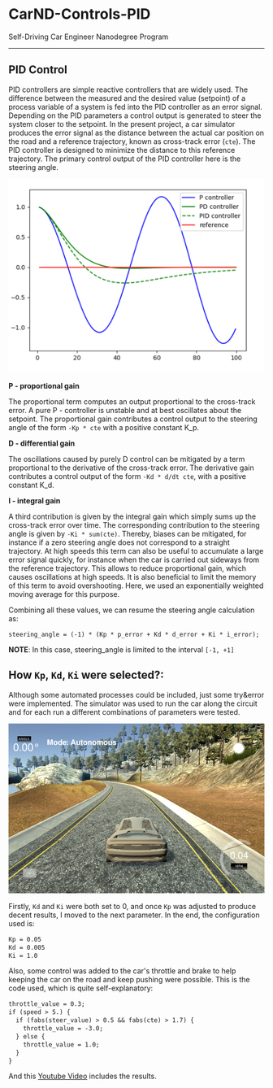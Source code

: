# CarND-Controls-PID
Self-Driving Car Engineer Nanodegree Program

---

## PID Control
PID controllers are simple reactive controllers that are widely used. The difference between the measured and the desired value (setpoint) of a process variable of a system is fed into the PID controller as an error signal. Depending on the PID parameters a control output is generated to steer the system closer to the setpoint. In the present project, a car simulator produces the error signal as the distance between the actual car position on the road and a reference trajectory, known as cross-track error (```cte```). The PID controller is designed to minimize the distance to this reference trajectory. The primary control output of the PID controller here is the steering angle.

![PID Control](./imgs/pid_control.png)

**P - proportional gain**

The proportional term computes an output proportional to the cross-track error. A pure P - controller is unstable and at best oscillates about the setpoint. The proportional gain contributes a control output to the steering angle of the form ```-Kp * cte``` with a positive constant K_p.

**D - differential gain**

The oscillations caused by purely D control can be mitigated by a term proportional to the derivative of the cross-track error. The derivative gain contributes a control output of the form ```-Kd * d/dt cte```, with a positive constant K_d.

**I - integral gain**

A third contribution is given by the integral gain which simply sums up the cross-track error over time. The corresponding contribution to the steering angle is given by ```-Ki * sum(cte)```. Thereby, biases can be mitigated, for instance if a zero steering angle does not correspond to a straight trajectory. At high speeds this term can also be useful to accumulate a large error signal quickly, for instance when the car is carried out sideways from the reference trajectory. This allows to reduce proportional gain, which causes oscillations at high speeds. It is also beneficial to limit the memory of this term to avoid overshooting. Here, we used an exponentially weighted moving average for this purpose.

Combining all these values, we can resume the steering angle calculation as:
```
steering_angle = (-1) * (Kp * p_error + Kd * d_error + Ki * i_error);
```
**NOTE**: In this case, steering_angle is limited to the interval ```[-1, +1]```



## How ```Kp```, ```Kd```, ```Ki``` were selected?:
Although some automated processes could be included, just some try&error were implemented. The simulator was used to run the car along the circuit and for  each run a different combinations of parameters were tested.

![Car Simulator](./imgs/car_demo.png)

Firstly, ```Kd``` and ```Ki``` were both set to 0, and once ```Kp``` was adjusted to produce decent results, I moved to the next parameter. In the end, the configuration used is:
```
Kp = 0.05
Kd = 0.005
Ki = 1.0
```

Also, some control was added to the car's throttle and brake to help keeping the car on the road and keep pushing were possible. This is the code used, which is quite self-explanatory:
```
throttle_value = 0.3;
if (speed > 5.) {
  if (fabs(steer_value) > 0.5 && fabs(cte) > 1.7) {
    throttle_value = -3.0;
  } else {
    throttle_value = 1.0;
  }
}
```

And this [Youtube Video](https://youtu.be/j5IJfrJ8Peg) includes the results.
